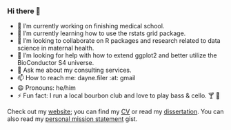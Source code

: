### Hi there 👋

- 🔭 I’m currently working on finishing medical school. 
- 🌱 I’m currently learning how to use the rstats grid package. 
- 👯 I’m looking to collaborate on R packages and research related to data science in maternal health. 
- 🤔 I’m looking for help with how to extend ggplot2 and better utilize the BioConductor S4 universe.
- 💬 Ask me about my consulting services.
- 📫 How to reach me: dayne.filer :at: gmail 
- 😄 Pronouns: he/him
- ⚡ Fun fact: I run a local bourbon club and love to play bass & cello. :cocktail: :guitar: 

Check out my [website](https://daynefiler.com); you can find my [CV](https://daynefiler.com/cv/filer_cv.pdf) or read my [dissertation](https://daynefiler.com/dissertation). You can also read my [personal mission statement](https://gist.github.com/daynefiler/bec46ea10b26e0cf0225e2d9b7f6ce98) gist. 


